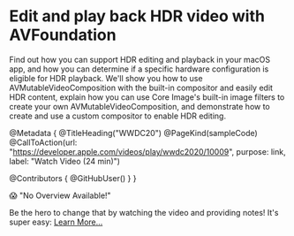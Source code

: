 # Edit and play back HDR video with AVFoundation

Find out how you can support HDR editing and playback in your macOS app, and how you can determine if a specific hardware configuration is eligible for HDR playback. We'll show you how to use AVMutableVideoComposition with the built-in compositor and easily edit HDR content, explain how you can use Core Image's built-in image filters to create your own AVMutableVideoComposition, and demonstrate how to create and use a custom compositor to enable HDR editing.

@Metadata {
   @TitleHeading("WWDC20")
   @PageKind(sampleCode)
   @CallToAction(url: "https://developer.apple.com/videos/play/wwdc2020/10009", purpose: link, label: "Watch Video (24 min)")

   @Contributors {
      @GitHubUser(<replace this with your GitHub handle>)
   }
}

😱 "No Overview Available!"

Be the hero to change that by watching the video and providing notes! It's super easy:
 [Learn More…](https://wwdcnotes.com/documentation/wwdcnotes/contributing)
